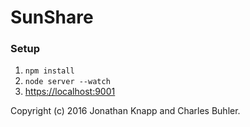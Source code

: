 # SunShare

### Setup ###
  1. `npm install`
  2. `node server --watch`
  3. [https://localhost:9001](http://localhost:9001)

Copyright (c) 2016 Jonathan Knapp and Charles Buhler.
